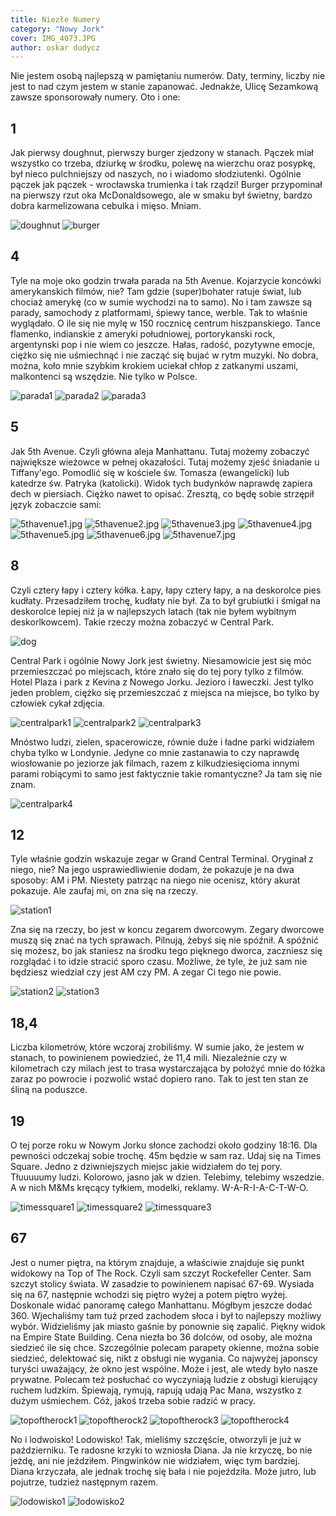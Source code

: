 ```yaml
---
title: Niezłe Numery
category: "Nowy Jork"
cover: IMG_4073.JPG
author: oskar dudycz
---
```


Nie jestem osobą najlepszą w pamiętaniu numerów. Daty, terminy, liczby nie jest to nad czym jestem w stanie zapanować. Jednakże, Ulicę Sezamkową zawsze sponsorowały numery. Oto i one:

## 1
Jak pierwsy doughnut, pierwszy burger zjedzony w stanach. Pączek miał wszystko co trzeba, dziurkę w środku, polewę na wierzchu oraz posypkę, był nieco pulchniejszy od naszych, no i wiadomo słodziutenki. Ogólnie pączek jak pączek - wrocławska trumienka i tak rządzi! Burger przypominał na pierwszy rzut oka McDonaldsowego, ale w smaku był świetny, bardzo dobra karmelizowana cebulka i mięso. Mniam.

![doughnut](doughnut.jpg)
![burger](burger.jpg)

## 4 

Tyle na moje oko godzin trwała parada na 5th Avenue. Kojarzycie koncówki amerykanskich filmów, nie? Tam gdzie (super)bohater ratuje świat, lub chociaż amerykę (co w sumie wychodzi na to samo). No i tam zawsze są parady, samochody z platformami, śpiewy tance, werble. Tak to właśnie wyglądało. O ile się nie mylę w 150 rocznicę centrum hiszpanskiego. Tance flamenko, indianskie z ameryki południowej, portorykanski rock, argentynski pop i nie wiem co jeszcze. Hałas, radość, pozytywne emocje, ciężko się nie uśmiechnąć i nie zacząć się bujać w rytm muzyki. No dobra, można, koło mnie szybkim krokiem uciekał chłop z zatkanymi uszami, malkontenci są wszędzie. Nie tylko w Polsce.

![parada1](parada1.jpg)
![parada2](parada2.jpg)
![parada3](parada3.jpg)

## 5
Jak 5th Avenue. Czyli główna aleja Manhattanu. Tutaj możemy zobaczyć największe wieżowce w pełnej okazałości. Tutaj możemy zjeść śniadanie u Tiffany'ego. Pomodlić się w kościele św. Tomasza (ewangelicki) lub katedrze św. Patryka (katolicki). Widok tych budynków naprawdę zapiera dech w piersiach. Ciężko nawet to opisać. Zresztą, co będę sobie strzępił język zobaczcie sami:

![5thavenue1.jpg](5thavenue1.JPG)
![5thavenue2.jpg](5thavenue2.JPG)
![5thavenue3.jpg](5thavenue3.JPG)
![5thavenue4.jpg](5thavenue4.JPG)
![5thavenue5.jpg](5thavenue5.JPG)
![5thavenue6.jpg](5thavenue6.JPG)
![5thavenue7.jpg](5thavenue7.JPG)

## 8
Czyli cztery łapy i cztery kółka. Łapy, łapy cztery łapy, a na deskorolce pies kudłaty. Przesadziłem trochę, kudłaty nie był. Za to był grubiutki i śmigał na deskorolce lepiej niż ja w najlepszych latach (tak nie byłem wybitnym deskorlkowcem). Takie rzeczy można zobaczyć w Central Park. 

![dog](dog.gif)

Central Park i ogólnie Nowy Jork jest świetny. Niesamowicie jest się móc przemieszczać po miejscach, które znało się do tej pory tylko z filmów. Hotel Plaza i park z Kevina z Nowego Jorku. Jezioro i ławeczki. Jest tylko jeden problem, ciężko się przemieszczać z miejsca na miejsce, bo tylko by człowiek cykał zdjęcia.

![centralpark1](centralpark1.JPG)
![centralpark2](centralpark2.JPG)
![centralpark3](centralpark3.JPG)

Mnóstwo ludzi, zielen, spacerowicze, równie duże i ładne parki widziałem chyba tylko w Londynie. Jedyne co mnie zastanawia to czy naprawdę wiosłowanie po jeziorze jak filmach, razem z kilkudziesięcioma innymi parami robiącymi to samo jest faktycznie takie romantyczne? Ja tam się nie znam.

![centralpark4](centralpark4.JPG)

## 12
Tyle właśnie godzin wskazuje zegar w Grand Central Terminal. Oryginał z niego, nie? Na jego usprawiedliwienie dodam, że pokazuje je na dwa sposoby: AM i PM. Niestety patrząc na niego nie ocenisz, który akurat pokazuje. Ale zaufaj mi, on zna się na rzeczy.

![station1](station1.JPG)

Zna się na rzeczy, bo jest w koncu zegarem dworcowym. Zegary dworcowe muszą się znać na tych sprawach. Pilnują, żebyś się nie spóźnił. A spóźnić się możesz, bo jak staniesz na środku tego pięknego dworca, zaczniesz się rozglądać i to idzie stracić sporo czasu. Możliwe, że tyle, że już sam nie będziesz wiedział czy jest AM czy PM. A zegar Ci tego nie powie.

![station2](station2.JPG)
![station3](station3.JPG)

## 18,4
Liczba kilometrów, które wczoraj zrobiliśmy. W sumie jako, że jestem w stanach, to powinienem powiedzieć, że 11,4 mili. Niezależnie czy w kilometrach czy milach jest to trasa wystarczająca by położyć mnie do łóżka zaraz po powrocie i pozwolić wstać dopiero rano. Tak to jest ten stan ze śliną na poduszce.

## 19

O tej porze roku w Nowym Jorku słonce zachodzi około godziny 18:16. Dla pewności odczekaj sobie trochę. 45m będzie w sam raz. Udaj się na Times Square. Jedno z dziwniejszych miejsc jakie widziałem do tej pory. Tłuuuuumy ludzi. Kolorowo, jasno jak w dzien. Telebimy, telebimy wszedzie. A w nich M&Ms kręcący tyłkiem, modelki, reklamy. W-A-R-I-A-C-T-W-O.

![timessquare1](timessquare1.JPG)
![timessquare2](timessquare2.JPG)
![timessquare3](timessquare3.JPG)

## 67
Jest o numer piętra, na którym znajduje, a właściwie znajduje się punkt widokowy na Top of The Rock. Czyli sam szczyt Rockefeller Center. Sam szczyt stolicy świata. W zasadzie to powinienem napisać 67-69. Wysiada się na 67, następnie wchodzi się piętro wyżej a potem piętro wyżej. Doskonale widać panoramę całego Manhattanu. Mógłbym jeszcze dodać 360. Wjechaliśmy tam tuż przed zachodem słoca i był to najlepszy możliwy wybór. Widzieliśmy jak miasto gaśnie by ponownie się zapalić. Piękny widok na Empire State Building. Cena niezła bo 36 dolców, od osoby, ale można siedzieć ile się chce. Szczególnie polecam parapety okienne, można sobie siedzieć, delektować się, nikt z obsługi nie wygania. Co najwyżej japonscy turyści uważający, że okno jest wspólne. Może i jest, ale wtedy było nasze prywatne. Polecam też posłuchać co wyczyniają ludzie z obsługi kierujący ruchem ludzkim. Śpiewają, rymują, rapują udają Pac Mana, wszystko z dużym uśmiechem. Cóż, jakoś trzeba sobie radzić w pracy.

![topoftherock1](topoftherock1.JPG)
![topoftherock2](topoftherock2.JPG)
![topoftherock3](topoftherock3.JPG)
![topoftherock4](topoftherock4.JPG)

No i lodwoisko! Lodowisko! Tak, mieliśmy szczęście, otworzyli je już w październiku. Te radosne krzyki to wzniosła Diana. Ja nie krzyczę, bo nie jeżdę, ani nie jeździłem. Pingwinków nie widziałem, więc tym bardziej. Diana krzyczała, ale jednak trochę się bała i nie pojeździła. Może jutro, lub pojutrze, tudzież następnym razem.

![lodowisko1](lodowisko1.jpg)
![lodowisko2](lodowisko2.jpg)